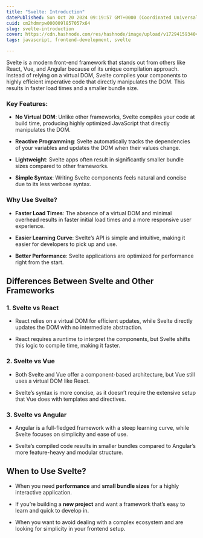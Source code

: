 ```yaml
---
title: "Svelte: Introduction"
datePublished: Sun Oct 20 2024 09:19:57 GMT+0000 (Coordinated Universal Time)
cuid: cm2hdmrpw000009l857057x64
slug: svelte-introduction
cover: https://cdn.hashnode.com/res/hashnode/image/upload/v1729415934045/d6a24b9b-6631-4a15-b115-0cdf8deb036f.png
tags: javascript, frontend-development, svelte

---
```


Svelte is a modern front-end framework that stands out from others like React, Vue, and Angular because of its unique compilation approach. Instead of relying on a virtual DOM, Svelte compiles your components to highly efficient imperative code that directly manipulates the DOM. This results in faster load times and a smaller bundle size.

### Key Features:

* **No Virtual DOM**: Unlike other frameworks, Svelte compiles your code at build time, producing highly optimized JavaScript that directly manipulates the DOM.
    
* **Reactive Programming**: Svelte automatically tracks the dependencies of your variables and updates the DOM when their values change.
    
* **Lightweight**: Svelte apps often result in significantly smaller bundle sizes compared to other frameworks.
    
* **Simple Syntax**: Writing Svelte components feels natural and concise due to its less verbose syntax.
    

### Why Use Svelte?

* **Faster Load Times**: The absence of a virtual DOM and minimal overhead results in faster initial load times and a more responsive user experience.
    
* **Easier Learning Curve**: Svelte’s API is simple and intuitive, making it easier for developers to pick up and use.
    
* **Better Performance**: Svelte applications are optimized for performance right from the start.
    

## Differences Between Svelte and Other Frameworks

### 1\. **Svelte vs React**

* React relies on a virtual DOM for efficient updates, while Svelte directly updates the DOM with no intermediate abstraction.
    
* React requires a runtime to interpret the components, but Svelte shifts this logic to compile time, making it faster.
    

### 2\. **Svelte vs Vue**

* Both Svelte and Vue offer a component-based architecture, but Vue still uses a virtual DOM like React.
    
* Svelte’s syntax is more concise, as it doesn’t require the extensive setup that Vue does with templates and directives.
    

### 3\. **Svelte vs Angular**

* Angular is a full-fledged framework with a steep learning curve, while Svelte focuses on simplicity and ease of use.
    
* Svelte’s compiled code results in smaller bundles compared to Angular’s more feature-heavy and modular structure.
    

## When to Use Svelte?

* When you need **performance** and **small bundle sizes** for a highly interactive application.
    
* If you’re building a **new project** and want a framework that’s easy to learn and quick to develop in.
    
* When you want to avoid dealing with a complex ecosystem and are looking for simplicity in your frontend setup.